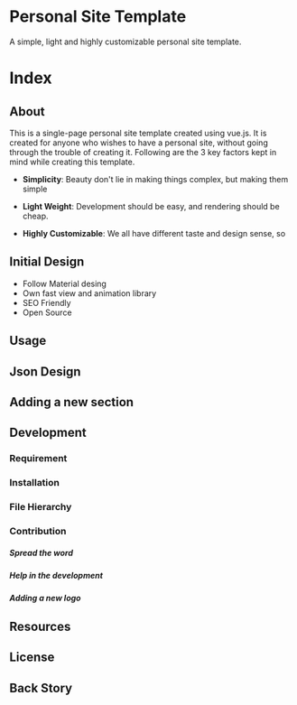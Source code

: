 # Personal Site Template
A simple, light and highly customizable personal site template.

# Index

## About
This is a single-page personal site template created using vue.js. It is created for anyone who wishes to have a personal site, without going through the trouble of creating it. Following are the 3 key factors kept in mind while creating this template.

- **Simplicity**: Beauty don't lie in making things complex, but making them
simple

- **Light Weight**: Development should be easy, and rendering should be cheap.

- **Highly Customizable**: We all have different taste and design sense, so

## Initial Design


- Follow Material desing
- Own fast view and animation library
- SEO Friendly
- Open Source

## Usage

## Json Design

## Adding a new section

## Development

### Requirement

### Installation

### File Hierarchy

### Contribution
	
##### Spread the word

##### Help in the development

##### Adding a new logo

## Resources

## License

## Back Story